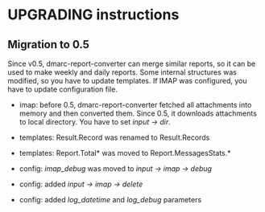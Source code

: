 UPGRADING instructions
======================

Migration to 0.5
----------------

Since v0.5, dmarc-report-converter can merge similar reports, so it can be used to make weekly and
daily reports. Some internal structures was modified, so you have to update templates. If IMAP was
configured, you have to update configuration file.

* imap: before 0.5, dmarc-report-converter fetched all attachments into memory and then converted
  them. Since 0.5, it downloads attachments to local directory. You have to set *input -> dir*.

* templates: Result.Record was renamed to Result.Records

* templates: Report.Total* was moved to Report.MessagesStats.*

* config: *imap_debug* was moved to *input -> imap -> debug*

* config: added *input -> imap -> delete*

* config: added *log_datetime* and *log_debug* parameters
